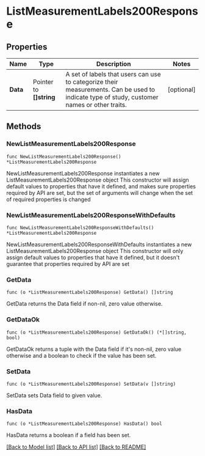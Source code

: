 # ListMeasurementLabels200Response

## Properties

Name | Type | Description | Notes
------------ | ------------- | ------------- | -------------
**Data** | Pointer to **[]string** | A set of labels that users can use to categorize their measurements. Can be used to indicate type of study, customer names or other traits.  | [optional] 

## Methods

### NewListMeasurementLabels200Response

`func NewListMeasurementLabels200Response() *ListMeasurementLabels200Response`

NewListMeasurementLabels200Response instantiates a new ListMeasurementLabels200Response object
This constructor will assign default values to properties that have it defined,
and makes sure properties required by API are set, but the set of arguments
will change when the set of required properties is changed

### NewListMeasurementLabels200ResponseWithDefaults

`func NewListMeasurementLabels200ResponseWithDefaults() *ListMeasurementLabels200Response`

NewListMeasurementLabels200ResponseWithDefaults instantiates a new ListMeasurementLabels200Response object
This constructor will only assign default values to properties that have it defined,
but it doesn't guarantee that properties required by API are set

### GetData

`func (o *ListMeasurementLabels200Response) GetData() []string`

GetData returns the Data field if non-nil, zero value otherwise.

### GetDataOk

`func (o *ListMeasurementLabels200Response) GetDataOk() (*[]string, bool)`

GetDataOk returns a tuple with the Data field if it's non-nil, zero value otherwise
and a boolean to check if the value has been set.

### SetData

`func (o *ListMeasurementLabels200Response) SetData(v []string)`

SetData sets Data field to given value.

### HasData

`func (o *ListMeasurementLabels200Response) HasData() bool`

HasData returns a boolean if a field has been set.


[[Back to Model list]](../README.md#documentation-for-models) [[Back to API list]](../README.md#documentation-for-api-endpoints) [[Back to README]](../README.md)


